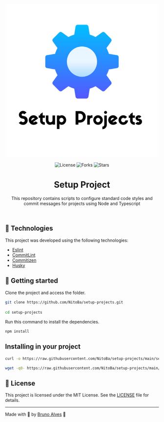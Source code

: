 <p align="center">
  <img  src=".github/preview.png" alt="preview">

</p>

<p align="center">
  <img  src="https://img.shields.io/static/v1?label=license&message=MIT&color=131313&labelColor=323A46" alt="License">

<img src="https://img.shields.io/github/forks/NitoBa/profile-website?label=forks&message=MIT&color=131313&labelColor=323A46" alt="Forks">

<img src="https://img.shields.io/github/stars/NitoBa/profile-website?label=stars&message=MIT&color=131313&labelColor=323A46" alt="Stars">
</p>

<h1 align="center">
    Setup Project
</h1>
<p align="center">
    This repository contains scripts to configure standard code styles and commit messages for projects using Node and Typescript
</p>

<br>

## 🧪 Technologies

This project was developed using the following technologies:

- [Eslint](https://eslint.org/)
- [CommitLint](https://commitlint.js.org/#/)
- [Commitizen](https://commitizen-tools.github.io/commitizen/)
- [Husky](https://typicode.github.io/husky/#/)

## 🚀 Getting started

Clone the project and access the folder.

```bash
git clone https://github.com/NitoBa/setup-projects.git

cd setup-projects
```

Run this command to install the dependencies.

```bash
npm install
```

## Installing in your project

```bash
curl -o https://raw.githubusercontent.com/NitoBa/setup-projects/main/setup.sh | bash
```

```bash
wget -q0- https://raw.githubusercontent.com/NitoBa/setup-projects/main/setup.sh | bash
```

## 📝 License

This project is licensed under the MIT License. See the [LICENSE](LICENSE) file for details.

---

Made with 💜 by [Bruno Alves](https://nito-dev.vercel.app/) 👋

